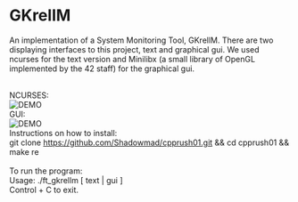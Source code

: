 # GKrellM

An implementation of a System Monitoring Tool, GKrellM. There are two displaying interfaces to this project, text and graphical gui. We used ncurses for the text version and Minilibx (a small library of OpenGL implemented by the 42 staff) for the graphical gui. </br></br>

NCURSES:</br>
![DEMO](https://user-images.githubusercontent.com/12387917/43374004-4a10f32c-9362-11e8-8e2c-c3cb53f75ded.gif) </br>
GUI: </br>
![DEMO](https://user-images.githubusercontent.com/12387917/43374005-4a268c82-9362-11e8-87bf-d2fdf6cfd3d2.gif) </br>
Instructions on how to install:</br>
git clone https://github.com/Shadowmad/cpprush01.git && cd cpprush01 && make re</br></br>
To run the program:</br>
    Usage: ./ft_gkrellm [ text | gui ]</br>
    Control + C to exit.</br>